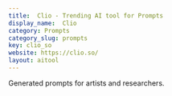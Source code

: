 ```yaml
---
title:  Clio - Trending AI tool for Prompts
display_name:  Clio
category: Prompts
category_slug: prompts
key: clio_so
website: https://clio.so/
layout: aitool
---
```


Generated prompts for artists and researchers.
